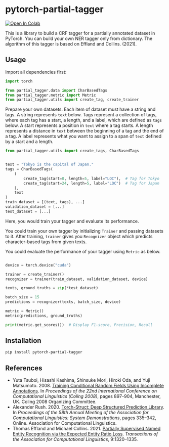 # pytorch-partial-tagger

[![Open In Colab](https://colab.research.google.com/assets/colab-badge.svg)](https://colab.research.google.com/drive/17GcpKmYn49bMM-mCZhiuRu8dkPZ0WXuD?usp=sharing)

 This is a library to build a CRF tagger for a partially annotated dataset in PyTorch. You can build your own NER tagger only from dictionary. The algorithm of this tagger is based on Effland and Collins. (2021).


## Usage

Import all dependencies first:

```py
import torch

from partial_tagger.data import CharBasedTags
from partial_tagger.metric import Metric
from partial_tagger.utils import create_tag, create_trainer
```

Prepare your own datasets.
Each item of dataset must have a string and tags. A string represents `text` below.
Tags represent a collection of tags, where each tag has a start, a length, and a label, which are defined as `tags` below.
A start represents a position in `text` where a tag starts.
A length represents a distance in `text` between the beginning of a tag and the end of a tag.
A label represents what you want to assign to a span of `text` defined by a start and a length.

```py
from partial_tagger.utils import create_tags, CharBasedTags


text = "Tokyo is the capital of Japan."
tags = CharBasedTags(
    (
        create_tag(start=0, length=5, label="LOC"),  # Tag for Tokyo
        create_tag(start=24, length=5, label="LOC")  # Tag for Japan
    ),
    text
)
train_dataset = [(text, tags), ...]
validation_dataset = [...]
test_dataset = [...]
```

Here, you would train your tagger and evaluate its performance.

You could train your own tagger by initializing `Trainer` and passing datasets to it.
After training, `trainer` gives you `Recognizer` object which predicts character-based tags from given texts.

You could evaluate the performance of your tagger using `Metric` as below.


```py

device = torch.device("cuda")

trainer = create_trainer()
recognizer = trainer(train_dataset, validation_dataset, device)

texts, ground_truths = zip(*test_dataset)

batch_size = 15
predictions = recognizer(texts, batch_size, device)

metric = Metric()
metric(predictions, ground_truths)

print(metric.get_scores())  # Display F1-score, Precision, Recall
```

## Installation

```bash
pip install pytorch-partial-tagger
```

## References

 - Yuta Tsuboi, Hisashi Kashima, Shinsuke Mori, Hiroki Oda, and Yuji Matsumoto. 2008. [Training Conditional Random Fields Using Incomplete Annotations](https://aclanthology.org/C08-1113/). In _Proceedings of the 22nd International Conference on Computational Linguistics (Coling 2008)_, pages 897–904, Manchester, UK. Coling 2008 Organizing Committee.
- Alexander Rush. 2020. [Torch-Struct: Deep Structured Prediction Library](https://aclanthology.org/2020.acl-demos.38/). In _Proceedings of the 58th Annual Meeting of the Association for Computational Linguistics: System Demonstrations_, pages 335–342, Online. Association for Computational Linguistics.
- Thomas Effland and Michael Collins. 2021. [Partially Supervised Named Entity Recognition via the Expected Entity Ratio Loss](https://aclanthology.org/2021.tacl-1.78/). _Transactions of the Association for Computational Linguistics_, 9:1320–1335.
